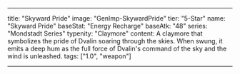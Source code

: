 ---

title: "Skyward Pride"
image: "GenImp-SkywardPride"
tier: "5-Star"
name: "Skyward Pride"
baseStat: "Energy Recharge"
baseAtk: "48"
series: "Mondstadt Series"
typenity: "Claymore"
content: A claymore that symbolizes the pride of Dvalin soaring through the skies. When swung, it emits a deep hum as the full force of Dvalin's command of the sky and the wind is unleashed.
tags: ["1.0", "weapon"]

---